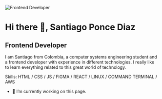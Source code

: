 
![Frontend Developer ]([https://i.pinimg.com/originals/80/18/cb/8018cb671e28e3254703ef31cef5878c.png](https://github.com/SantiagoZ13/SantiagoZ13/blob/main/Banner.png))
# Hi there 👋, Santiago Ponce Diaz
## Frontend Developer 

I am Santiago from Colombia, a computer systems engineering student and a frontend developer with experience in different technologies.
I really like to learn everything related to this great world of technology.

Skills:  HTML / CSS /  JS / FIGMA / REACT / LINUX / COMMAND TERMINAL / AWS

- 🔭 I’m currently working on this page. 
